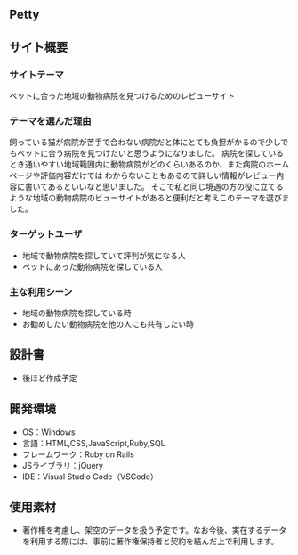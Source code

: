 ## Petty
## サイト概要
### サイトテーマ
ペットに合った地域の動物病院を見つけるためのレビューサイト
​
### テーマを選んだ理由
飼っている猫が病院が苦手で合わない病院だと体にとても負担がかるので少しでもペットに合う病院を見つけたいと思うようになりました。  病院を探しているとき通いやすい地域範囲内に動物病院がどのくらいあるのか、また病院のホームページや評価内容だけでは  わからないこともあるので詳しい情報がレビュー内容に書いてあるといいなと思いました。  そこで私と同じ境遇の方の役に立てるような地域の動物病院のビューサイトがあると便利だと考えこのテーマを選びました。

### ターゲットユーザ
* 地域で動物病院を探していて評判が気になる人
* ペットにあった動物病院を探している人

### 主な利用シーン
* 地域の動物病院を探している時
* お勧めしたい動物病院を他の人にも共有したい時

## 設計書
* 後ほど作成予定
​
## 開発環境
* OS：Windows
* 言語：HTML,CSS,JavaScript,Ruby,SQL
* フレームワーク：Ruby on Rails
* JSライブラリ：jQuery
* IDE：Visual Studio Code（VSCode）
​
## 使用素材
* 著作権を考慮し、架空のデータを扱う予定です。なお今後、実在するデータを利用する際には、事前に著作権保持者と契約を結んだ上で利用します。




